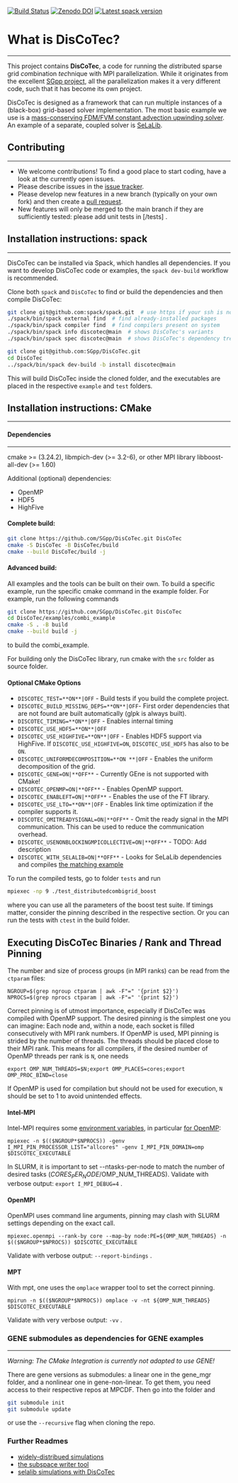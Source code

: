 
[![Build Status](https://jenkins-sim.informatik.uni-stuttgart.de/buildStatus/icon?job=DisCoTec%2Fmain)](https://jenkins-sim.informatik.uni-stuttgart.de/job/DisCoTec/job/main/)
[![Zenodo DOI](https://zenodo.org/badge/226341053.svg)](https://zenodo.org/badge/latestdoi/226341053)
[![Latest spack version](https://img.shields.io/spack/v/discotec)](https://spack.readthedocs.io/en/latest/package_list.html#discotec)

# What is DisCoTec?
---------------------------

This project contains __DisCoTec__, a code for running the *dis*tributed sparse grid *co*mbination *tec*hnique with MPI parallelization. 
While it originates from the excellent [SGpp project](https://github.com/SGpp/SGpp), all the parallelization makes it a very different code, such that it has become its own project.

DisCoTec is designed as a framework that can run multiple instances of a (black-box) grid-based solver implementation.
The most basic example we use is a [mass-conserving FDM/FVM constant advection upwinding solver](/examples/distributed_advection/).
An example of a separate, coupled solver is [SeLaLib](/examples/selalib_distributed/).


## Contributing
---------------------------
*  We welcome contributions! To find a good place to start coding, have a look at the currently open issues.
*  Please describe issues in the [issue tracker](https://github.com/SGpp/DisCoTec/issues).
*  Please develop new features in a new branch (typically on your own fork) and then create a [pull request](https://github.com/SGpp/DisCoTec/pulls).
*  New features will only be merged to the main branch if they are sufficiently tested: please add unit tests in [/tests] .


## Installation instructions: spack
---------------------------

DisCoTec can be installed via Spack, which handles all dependencies.
If you want to develop DisCoTec code or examples, the `spack dev-build` workflow is recommended.

Clone both `spack` and `DisCoTec` to find or build the dependencies and then compile DisCoTec:
```bash
git clone git@github.com:spack/spack.git  # use https if your ssh is not set up on github
./spack/bin/spack external find  # find already-installed packages
./spack/bin/spack compiler find  # find compilers present on system
./spack/bin/spack info discotec@main  # shows DisCoTec's variants 
./spack/bin/spack spec discotec@main  # shows DisCoTec's dependency tree and which parts are already found

git clone git@github.com:SGpp/DisCoTec.git
cd DisCoTec
../spack/bin/spack dev-build -b install discotec@main
```
This will build DisCoTec inside the cloned folder, and the executables are placed in the respective `example` and `test` folders.


## Installation instructions: CMake
---------------------------
#### Dependencies
---------------------------
cmake >= (3.24.2),
libmpich-dev (>= 3.2-6), or other MPI library
libboost-all-dev (>= 1.60)

Additional (optional) dependencies:
- OpenMP
- HDF5
- HighFive 

#### Complete build:
```bash
git clone https://github.com/SGpp/DisCoTec.git DisCoTec
cmake -S DisCoTec -B DisCoTec/build
cmake --build DisCoTec/build -j
```

#### Advanced build:

All examples and the tools can be built on their own. 
To build a specific example, run the specific cmake command in the example folder. 
For example, run the following commands
```bash
git clone https://github.com/SGpp/DisCoTec.git DisCoTec
cd DisCoTec/examples/combi_example
cmake -S . -B build
cmake --build build -j
```
to build the combi_example.


For building only the DisCoTec library, run cmake with the `src` folder as source folder.

#### Optional CMake Options
- `DISCOTEC_TEST=**ON**|OFF` - Build tests if you build the complete project.
- `DISCOTEC_BUILD_MISSING_DEPS=**ON**|OFF`- First order dependencies that are not found are built automatically (glpk is always built).
- `DISCOTEC_TIMING=**ON**|OFF` - Enables internal timing
- `DISCOTEC_USE_HDF5=**ON**|OFF`
- `DISCOTEC_USE_HIGHFIVE=**ON**|OFF` - Enables HDF5 support via HighFive. If `DISCOTEC_USE_HIGHFIVE=ON`, `DISCOTEC_USE_HDF5` has also to be `ON`.
- `DISCOTEC_UNIFORMDECOMPOSITION=**ON **|OFF` - Enables the uniform decomposition of the grid.
- `DISCOTEC_GENE=ON|**OFF**` - Currently GEne is not supported with CMake!
- `DISCOTEC_OPENMP=ON|**OFF**` - Enables OpenMP support.
- `DISCOTEC_ENABLEFT=ON|**OFF**` - Enables the use of the FT library.
- `DISCOTEC_USE_LTO=**ON**|OFF` - Enables link time optimization if the compiler supports it.
- `DISCOTEC_OMITREADYSIGNAL=ON|**OFF**` - Omit the ready signal in the MPI communication. This can be used to reduce the communication overhead.
- `DISCOTEC_USENONBLOCKINGMPICOLLECTIVE=ON|**OFF**` - TODO: Add description
- `DISCOTEC_WITH_SELALIB=ON|**OFF**` - Looks for SeLaLib dependencies and compiles [the matching example](/examples/selalib_distributed/)


To run the compiled tests, go to folder `tests` and run
```bash
mpiexec -np 9 ./test_distributedcombigrid_boost
```
where you can use all the parameters of the boost test suite.
If timings matter, consider the pinning described in the respective section.
Or you can run the tests with `ctest` in the build folder.

## Executing DisCoTec Binaries / Rank and Thread Pinning
The number and size of process groups (in MPI ranks) can be read from the `ctparam` files:
```
NGROUP=$(grep ngroup ctparam | awk -F"=" '{print $2}')
NPROCS=$(grep nprocs ctparam | awk -F"=" '{print $2}')
```

Correct pinning is of utmost importance, especially if DisCoTec was compiled with OpenMP support.
The desired pinning is the simplest one you can imagine: Each node and, within a node, each socket is filled consecutively with MPI rank numbers.
If OpenMP is used, MPI pinning is strided by the number of threads. The threads should be placed close to their MPI rank.
This means for all compilers, if the desired number of OpenMP threads per rank is `N`, one needs
```
export OMP_NUM_THREADS=$N;export OMP_PLACES=cores;export OMP_PROC_BIND=close
```
If OpenMP is used for compilation but should not be used for execution, `N` should be set to 1 to avoid unintended effects.

#### Intel-MPI
Intel-MPI requires some [environment variables](https://software.intel.com/content/www/us/en/develop/documentation/mpi-developer-reference-linux/top/environment-variable-reference/process-pinning/environment-variables-for-process-pinning.html), in particular [for OpenMP](https://www.intel.com/content/www/us/en/docs/mpi-library/developer-guide-linux/2021-6/running-an-mpi-openmp-program.html):
```
mpiexec -n $(($NGROUP*$NPROCS)) -genv I_MPI_PIN_PROCESSOR_LIST="allcores" -genv I_MPI_PIN_DOMAIN=omp $DISCOTEC_EXECUTABLE
```
In SLURM, it is important to set --ntasks-per-node to match the number of desired tasks ($CORES_PER_NODE/$OMP_NUM_THREADS). 
Validate with verbose output: `export I_MPI_DEBUG=4` .

#### OpenMPI
OpenMPI uses command line arguments, pinning may clash with SLURM settings depending on the exact call.

```
mpiexec.openmpi --rank-by core --map-by node:PE=${OMP_NUM_THREADS} -n $(($NGROUP*$NPROCS)) $DISCOTEC_EXECUTABLE
```
Validate with verbose output: `--report-bindings` .

#### MPT
With mpt, one uses the `omplace` wrapper tool to set the correct pinning.
```
mpirun -n $(($NGROUP*$NPROCS)) omplace -v -nt ${OMP_NUM_THREADS} $DISCOTEC_EXECUTABLE
```
Validate with very verbose output: `-vv` .

### GENE  submodules as dependencies for GENE examples
---------------------------
*Warning: The CMake Integration is currently not adapted to use GENE!*

There are gene versions as submodules: a linear one in the gene_mgr folder, and 
a nonlinear one in gene-non-linear. To get them, you need access to their 
respective repos at MPCDF. Then go into the folder and

``` bash
git submodule init
git submodule update
```
or use the `--recursive` flag when cloning the repo.


### Further Readmes
- [widely-distribued simulations](/third_level_manager/README.md)
- [the subspace writer tool](/tools/subspace_writer/README.md)
- [selalib simulations with DisCoTec](/examples/selalib_distributed/README.md)
